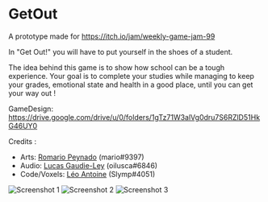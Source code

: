 # GetOut
A prototype made for https://itch.io/jam/weekly-game-jam-99

In "Get Out!"  you will have to put yourself in the shoes of a student.

The idea behind this game is to show how school can be a tough experience. Your goal is to complete your studies while managing to keep your grades, emotional state and health in a good place, until you can get your way out !

GameDesign:
https://drive.google.com/drive/u/0/folders/1gTz71W3alVg0dru7S6RZlD51HkG46UY0  

Credits :
- Arts: [Romario Peynado](https://www.artstation.com/romario11) (mario#9397)
- Audio: [Lucas Gaudie-Ley](https://lucasgaudieley.com/) (oilusca#6846)
- Code/Voxels: [Léo Antoine](https://slymp.itch.io/) (Slymp#4051)  

  
![Screenshot 1](https://img.itch.zone/aW1hZ2UvNDMyNTI0LzIxNzUyNzEucG5n/original/fetVlN.png)
![Screenshot 2](https://img.itch.zone/aW1hZ2UvNDMyNTI0LzIxNzUyNzIucG5n/original/sl4yPj.png)
![Screenshot 3](https://img.itch.zone/aW1hZ2UvNDMyNTI0LzIxNzUyNzMucG5n/original/RXqYF5.png)
